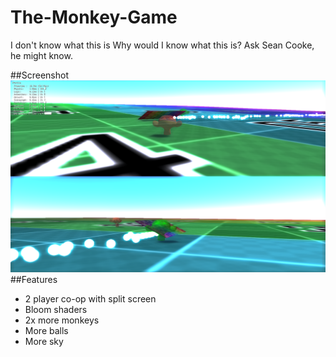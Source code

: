 The-Monkey-Game
===============

I don't know what this is Why would I know what this is? Ask Sean Cooke, he might know.

##Screenshot
![alt tag](https://raw.githubusercontent.com/Pika3323/The-Monkey-Game/master/Images/Screen_1.png)
##Features
- 2 player co-op with split screen
- Bloom shaders
- 2x more monkeys
- More balls
- More sky